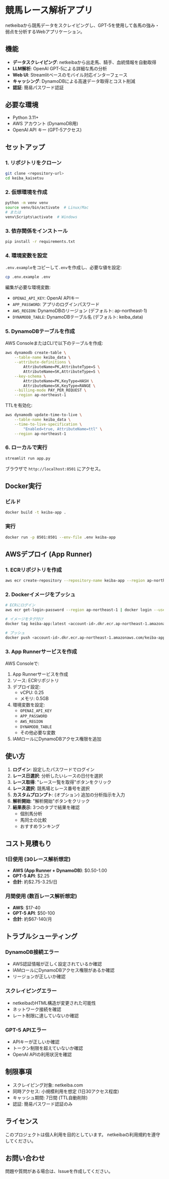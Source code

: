 # 競馬レース解析アプリ

netkeibaから競馬データをスクレイピングし、GPT-5を使用して各馬の強み・弱点を分析するWebアプリケーション。

## 機能

- **データスクレイピング**: netkeibaから出走馬、騎手、血統情報を自動取得
- **LLM解析**: OpenAI GPT-5による詳細な馬の分析
- **Web UI**: Streamlitベースのモバイル対応インターフェース
- **キャッシング**: DynamoDBによる高速データ取得とコスト削減
- **認証**: 簡易パスワード認証

## 必要な環境

- Python 3.11+
- AWS アカウント (DynamoDB用)
- OpenAI API キー (GPT-5アクセス)

## セットアップ

### 1. リポジトリをクローン

```bash
git clone <repository-url>
cd keiba_kaisetsu
```

### 2. 仮想環境を作成

```bash
python -m venv venv
source venv/bin/activate  # Linux/Mac
# または
venv\Scripts\activate  # Windows
```

### 3. 依存関係をインストール

```bash
pip install -r requirements.txt
```

### 4. 環境変数を設定

`.env.example`をコピーして`.env`を作成し、必要な値を設定:

```bash
cp .env.example .env
```

編集が必要な環境変数:

- `OPENAI_API_KEY`: OpenAI APIキー
- `APP_PASSWORD`: アプリのログインパスワード
- `AWS_REGION`: DynamoDBのリージョン (デフォルト: ap-northeast-1)
- `DYNAMODB_TABLE`: DynamoDBテーブル名 (デフォルト: keiba_data)

### 5. DynamoDBテーブルを作成

AWS ConsoleまたはCLIで以下のテーブルを作成:

```bash
aws dynamodb create-table \
    --table-name keiba_data \
    --attribute-definitions \
        AttributeName=PK,AttributeType=S \
        AttributeName=SK,AttributeType=S \
    --key-schema \
        AttributeName=PK,KeyType=HASH \
        AttributeName=SK,KeyType=RANGE \
    --billing-mode PAY_PER_REQUEST \
    --region ap-northeast-1
```

TTLを有効化:

```bash
aws dynamodb update-time-to-live \
    --table-name keiba_data \
    --time-to-live-specification \
        "Enabled=true, AttributeName=ttl" \
    --region ap-northeast-1
```

### 6. ローカルで実行

```bash
streamlit run app.py
```

ブラウザで `http://localhost:8501` にアクセス。

## Docker実行

### ビルド

```bash
docker build -t keiba-app .
```

### 実行

```bash
docker run -p 8501:8501 --env-file .env keiba-app
```

## AWSデプロイ (App Runner)

### 1. ECRリポジトリを作成

```bash
aws ecr create-repository --repository-name keiba-app --region ap-northeast-1
```

### 2. Dockerイメージをプッシュ

```bash
# ECRにログイン
aws ecr get-login-password --region ap-northeast-1 | docker login --username AWS --password-stdin <account-id>.dkr.ecr.ap-northeast-1.amazonaws.com

# イメージをタグ付け
docker tag keiba-app:latest <account-id>.dkr.ecr.ap-northeast-1.amazonaws.com/keiba-app:latest

# プッシュ
docker push <account-id>.dkr.ecr.ap-northeast-1.amazonaws.com/keiba-app:latest
```

### 3. App Runnerサービスを作成

AWS Consoleで:

1. App Runnerサービスを作成
2. ソース: ECRリポジトリ
3. デプロイ設定:
   - vCPU: 0.25
   - メモリ: 0.5GB
4. 環境変数を設定:
   - `OPENAI_API_KEY`
   - `APP_PASSWORD`
   - `AWS_REGION`
   - `DYNAMODB_TABLE`
   - その他必要な変数
5. IAMロールにDynamoDBアクセス権限を追加

## 使い方

1. **ログイン**: 設定したパスワードでログイン
2. **レース日選択**: 分析したいレースの日付を選択
3. **レース取得**: "レース一覧を取得"ボタンをクリック
4. **レース選択**: 競馬場とレース番号を選択
5. **カスタムプロンプト**: (オプション) 追加の分析指示を入力
6. **解析開始**: "解析開始"ボタンをクリック
7. **結果表示**: 3つのタブで結果を確認
   - 個別馬分析
   - 馬同士の比較
   - おすすめランキング

## コスト見積もり

### 1日使用 (30レース解析想定)

- **AWS (App Runner + DynamoDB)**: $0.50-1.00
- **GPT-5 API**: $2.25
- **合計**: 約$2.75-3.25/日

### 月間使用 (数百レース解析想定)

- **AWS**: $17-40
- **GPT-5 API**: $50-100
- **合計**: 約$67-140/月

## トラブルシューティング

### DynamoDB接続エラー

- AWS認証情報が正しく設定されているか確認
- IAMロールにDynamoDBアクセス権限があるか確認
- リージョンが正しいか確認

### スクレイピングエラー

- netkeibaのHTML構造が変更された可能性
- ネットワーク接続を確認
- レート制限に達していないか確認

### GPT-5 APIエラー

- APIキーが正しいか確認
- トークン制限を超えていないか確認
- OpenAI APIの利用状況を確認

## 制限事項

- スクレイピング対象: netkeiba.com
- 同時アクセス: 小規模利用を想定 (1日30アクセス程度)
- キャッシュ期間: 7日間 (TTL自動削除)
- 認証: 簡易パスワード認証のみ

## ライセンス

このプロジェクトは個人利用を目的としています。
netkeibaの利用規約を遵守してください。

## お問い合わせ

問題や質問がある場合は、Issueを作成してください。
